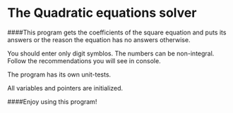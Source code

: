 # The Quadratic equations solver

####This program gets the coefficients of the square equation and puts its answers or the reason the equation has no answers otherwise.

You should enter only digit symblos. The numbers can be non-integral. Follow the recommendations you will see in console.

The program has its own unit-tests. 

All variables and pointers are initialized.

####Enjoy using this program!
